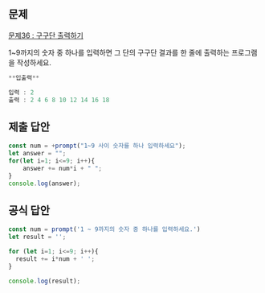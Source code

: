 ## 문제

[문제36 : 구구단 출력하기](https://www.notion.so/36-3a4189e2c35142f780f0b02b4c7b4bd8) 

1~9까지의 숫자 중 하나를 입력하면 그 단의 구구단 결과를 한 줄에 출력하는 프로그램을 작성하세요.

```jsx
**입출력**

입력 : 2
출력 : 2 4 6 8 10 12 14 16 18
```

## 제출 답안

```jsx
const num = +prompt("1~9 사이 숫자를 하나 입력하세요");
let answer = "";
for(let i=1; i<=9; i++){
	answer += num*i + " ";	
}
console.log(answer);
```

## 공식 답안

```jsx
const num = prompt('1 ~ 9까지의 숫자 중 하나를 입력하세요.')
let result = '';

for (let i=1; i<=9; i++){
  result += i*num + ' ';
}

console.log(result);
```